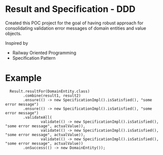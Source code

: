 # Result and Specification - DDD

Created this POC project for the goal of having robust approach for consolidating validation error messages of domain entities and value objects.

Inspired by 
* Railway Oriented Programming 
* Specification Pattern

# Example

      Result.resultFor(DomainEntity.class)
            .combine(result1, result2)
            .ensure(() -> new SpecificationImpl().isSatisfied(), "some error message")
            .ensure(() -> new SpecificationImpl().isSatisfied(), "some error message")
            .validateAll(
                    validate(() -> new SpecificationImpl().isSatisfied(), "some error message", actualValue)),
                    validate(() -> new SpecificationImpl().isSatisfied(), "some error message", actualValue)),
                    validate(() -> new SpecificationImpl().isSatisfied(), "some error message", actualValue))
            .onSuccess(() -> new DomainEntity());
